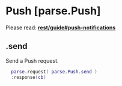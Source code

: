 # Push [parse.Push]

Please read: __[rest/guide#push-notifications](https://www.parse.com/docs/rest/guide#push-notifications)__

## .send

Send a Push request.

```lua
  parse.request( parse.Push.send )
  :response(cb)
```
